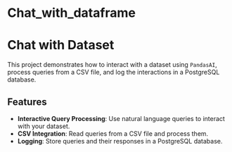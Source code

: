 # Chat_with_dataframe
# Chat with Dataset

This project demonstrates how to interact with a dataset using `PandasAI`, process queries from a CSV file, and log the interactions in a PostgreSQL database.

## Features

- **Interactive Query Processing**: Use natural language queries to interact with your dataset.
- **CSV Integration**: Read queries from a CSV file and process them.
- **Logging**: Store queries and their responses in a PostgreSQL database.


